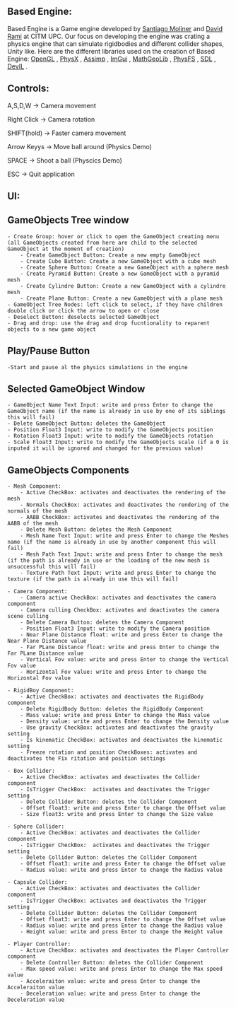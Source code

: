 ## Based Engine:

Based Engine is a Game engine developed by [Santiago Moliner](https://github.com/Sanmopre) and [David Rami](https://github.com/Paideieitor) at CITM UPC. Our focus on developing the engine was crating a physics engine that can simulate rigidbodies and different collider shapes, Unity like. Here are the different libraries used on the creation of Based Engine: [OpenGL](https://www.opengl.org//) , [PhysX](https://developer.nvidia.com/physx-sdk%20) , [Assimp](https://www.assimp.org//) , [ImGui](https://github.com/ocornut/imgui) , [MathGeoLib](https://github.com/juj/MathGeoLib) , [PhysFS](https://icculus.org/physfs/) , [SDL](https://www.libsdl.org//) , [DevIL](http://openil.sourceforge.net) .


## Controls:

A,S,D,W	    -> Camera movement

Right Click -> Camera rotation

SHIFT(hold) -> Faster camera movement

Arrow Keyys -> Move ball around (Physics Demo)

SPACE 	    -> Shoot a ball (Physcics Demo)

ESC         -> Quit application

## UI:

## GameObjects Tree window
	- Create Group: hover or click to open the GameObject creating menu 
	(all GameObjects created from here are child to the selected GameObject at the moment of creation)
		- Create GameObject Button: Create a new empty GameObject
		- Create Cube Button: Create a new GameObject with a cube mesh
		- Create Sphere Button: Create a new GameObject with a sphere mesh
		- Create Pyramid Button: Create a new GameObject with a pyramid mesh
		- Create Cylindre Button: Create a new GameObject with a cylindre mesh
		- Create Plane Button: Create a new GameObject with a plane mesh
	- GameObject Tree Nodes: left click to select, if they have children double click or click the arrow to open or close
	- Deselect Button: deselects selected GameObject
	- Drag and drop: use the drag and drop fucntionality to reparent objects to a new game object

## Play/Pause Button
	-Start and pause al the physics simulations in the engine

## Selected GameObject Window

	- GameObject Name Text Input: write and press Enter to change the GameObject name (if the name is already in use by one of its siblings this will fail)
	- Delete GameObject Button: deletes the GameObject
	- Position Float3 Input: write to modify the GameObjects position
	- Rotation Float3 Input: write to modify the GameObjects rotation
	- Scale Float3 Input: write to modify the GameObjects scale (if a 0 is inputed it will be ignored and changed for the previous value)
	
## GameObjects Components

	- Mesh Component:
		- Active CheckBox: activates and deactivates the rendering of the mesh
		- Normals CheckBox: activates and deactivates the rendering of the normals of the mesh
		- AABB CheckBox: activates and deactivates the rendering of the AABB of the mesh
		- Delete Mesh Button: deletes the Mesh Component
		- Mesh Name Text Input: write and press Enter to change the Meshes name (if the name is already in use by another component this will fail)
		- Mesh Path Text Input: write and press Enter to change the mesh (if the path is already in use or the loading of the new mesh is unsuccessful this will fail)
		- Texture Path Text Input: write and press Enter to change the texture (if the path is already in use this will fail)
	
	- Camera Component:
		- Camera active CheckBox: activates and deactivates the camera component
		- Camera culling CheckBox: activates and deactivates the camera scene culling
		- Delete Camera Button: deletes the Camera Component
		- Position Float3 Input: write to modify the Camera position	
		- Near Plane Distance float: write and press Enter to change the Near Plane Distance value 
		- Far PLane Distance float: write and press Enter to change the Far PLane Distance value
		- Vertical Fov value: write and press Enter to change the Vertical Fov value
		- Horizontal Fov value: write and press Enter to change the Horizontal Fov value

	- RigidBoy Component:
		- Active CheckBox: activates and deactivates the RigidBody component
		- Delete RigidBody Button: deletes the RigidBody Component
		- Mass value: write and press Enter to change the Mass value
		- Density value: write and press Enter to change the Density value
		- Use gravity CheckBox: activates and deactivates the gravity setting 
		- Is kinematic CheckBox: activates and deactivates the kinematic setting 
		- Freeze rotation and position CheckBoxes: activates and deactivates the Fix ritation and position settings 

	- Box Collider:
		- Active CheckBox: activates and deactivates the Collider component
		- IsTrigger CheckBox:  activates and deactivates the Trigger setting 
		- Delete Collider Button: deletes the Collider Component
		- Offset float3: write and press Enter to change the Offset value
		- Size float3: write and press Enter to change the Size value

	- Sphere Collider:
		- Active CheckBox: activates and deactivates the Collider component
		- IsTrigger CheckBox:  activates and deactivates the Trigger setting  
		- Delete Collider Button: deletes the Collider Component
		- Offset float3: write and press Enter to change the Offset value
		- Radius value: write and press Enter to change the Radius value
		
	- Capsule Collider:
		- Active CheckBox: activates and deactivates the Collider component
		- IsTrigger CheckBox: activates and deactivates the Trigger setting 
		- Delete Collider Button: deletes the Collider Component
		- Offset float3: write and press Enter to change the Offset value
		- Radius value: write and press Enter to change the Radius value
		- Height value: write and press Enter to change the Height value
	
	- Player Controller:
		- Active CheckBox: activates and deactivates the Player Controller component
		- Delete Controller Button: deletes the Collider Component
		- Max speed value: write and press Enter to change the Max speed value
		- Acceleraiton value: write and press Enter to change the Acceleraiton value
		- Deceleration value: write and press Enter to change the Deceleration value


	